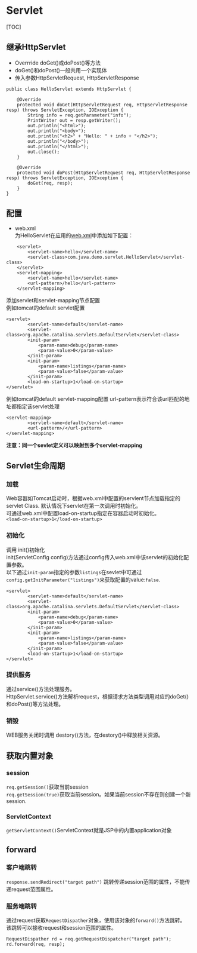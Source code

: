 # Servlet


[TOC]



## 继承HttpServlet
- Overrride doGet()或doPost()等方法
- doGet()和doPost()一般共用一个实现体
- 传入参数HttpServletRequest, HttpServletResponse
```
public class HelloServlet extends HttpServlet {

	@Override
	protected void doGet(HttpServletRequest req, HttpServletResponse resp) throws ServletException, IOException {
		String info = req.getParameter("info");
		PrintWriter out = resp.getWriter();
		out.println("<html>");
		out.println("<body>");
		out.println("<h2>" + "Hello: " + info + "</h2>");
		out.println("</body>");
		out.println("</html>");
		out.close();
	}

	@Override
	protected void doPost(HttpServletRequest req, HttpServletResponse resp) throws ServletException, IOException {
		doGet(req, resp);
	}
}
```

## 配置
- web.xml  
为HelloServlet在应用的[web.xml](../WEB-INF/web.xml)中添加如下配置：
```	
    <servlet>
		<servlet-name>hello</servlet-name>
		<servlet-class>com.java.demo.servlet.HelloServlet</servlet-class>
	</servlet>
	<servlet-mapping>
		<servlet-name>hello</servlet-name>
		<url-pattern>/hello</url-pattern>
	</servlet-mapping>
```



添加servlet和servlet-mapping节点配置  
例如tomcat的default servlet配置  
```
<servlet>
        <servlet-name>default</servlet-name>
        <servlet-class>org.apache.catalina.servlets.DefaultServlet</servlet-class>
        <init-param>
            <param-name>debug</param-name>
            <param-value>0</param-value>
        </init-param>
        <init-param>
            <param-name>listings</param-name>
            <param-value>false</param-value>
        </init-param>
        <load-on-startup>1</load-on-startup>
</servlet>
```
例如tomcat的default servlet-mapping配置
url-pattern表示符合该url匹配的地址都指定该servlet处理
```
<servlet-mapping>
        <servlet-name>default</servlet-name>
        <url-pattern>/</url-pattern>
</servlet-mapping>
```
**注意：同一个sevlet定义可以映射到多个servlet-mapping**

## Servlet生命周期
### 加载
Web容器如Tomcat启动时，根据web.xml中配置的servlent节点加载指定的servlet Class. 
默认情况下servlet在第一次调用时初始化。  
可通过web.xml中配置load-on-startup指定在容器启动时初始化。  
`<load-on-startup>1</load-on-startup>`
### 初始化
调用 init()初始化  
init(ServletConfig config)方法通过config传入web.xml中该servlet的初始化配置参数。  
以下通过`init-param`指定的参数`listings`在sevlet中可通过`config.getInitParameter("listings")`来获取配置的value:`false`.  
```
<servlet>
        <servlet-name>default</servlet-name>
        <servlet-class>org.apache.catalina.servlets.DefaultServlet</servlet-class>
        <init-param>
            <param-name>debug</param-name>
            <param-value>0</param-value>
        </init-param>
        <init-param>
            <param-name>listings</param-name>
            <param-value>false</param-value>
        </init-param>
        <load-on-startup>1</load-on-startup>
</servlet>
```

### 提供服务
通过service()方法处理服务。  
HttpServlet.service()方法解析request，根据请求方法类型调用对应的doGet()和doPost()等方法处理。
### 销毁
WEB服务关闭时调用 destory()方法，在destory()中释放相关资源。

## 获取内置对象
### session
`req.getSession()`获取当前session  
`req.getSession(true)`获取当前session。如果当前session不存在则创建一个新session.  
### ServletContext
`getServletContext()`ServletContext就是JSP中的内置application对象

## forward
### 客户端跳转
`response.sendRedirect("target path")` 跳转传递session范围的属性，不能传递request范围属性。  
### 服务端跳转
通过request获取`RequestDispather`对象，使用该对象的`forward()`方法跳转。  
该跳转可以接收request和session范围的属性。
```
RequestDispather rd = req.getRequestDispatcher("target path");
rd.forward(req, resp);
```

